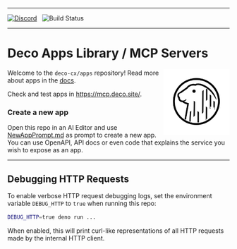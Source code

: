 <hr/> 
 
<a href="https://deco.cx/discord" target="_blank"><img alt="Discord" src="https://img.shields.io/discord/985687648595243068?label=Discord&color=7289da" /></a>
&nbsp;
![Build Status](https://github.com/deco-cx/apps/workflows/ci/badge.svg?event=push&branch=main)

<hr/>


# Deco **Apps** Library / MCP Servers

<img align="right" src="/assets/logo.svg" height="150px" alt="The Deco Framework logo: A capybara in its natural habitat">

Welcome to the `deco-cx/apps` repository!  Read more about apps in the [docs](https://www.deco.cx/docs/en/concepts/app).

Check and test apps in https://mcp.deco.site/.

### Create a new app

Open this repo in an AI Editor and use [NewAppPrompt.md](NewAppPrompt.md) as prompt to create a new app. You can use OpenAPI, API docs or even code that explains the service you wish to expose as an app.

---

## Debugging HTTP Requests

To enable verbose HTTP request debugging logs, set the environment variable `DEBUG_HTTP` to `true` when running this repo:

```sh
DEBUG_HTTP=true deno run ...
```

When enabled, this will print curl-like representations of all HTTP requests made by the internal HTTP client.


